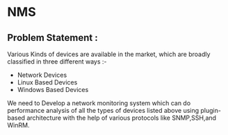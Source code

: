 # NMS
## Problem Statement :
Various Kinds of devices are available in the market, which are broadly classified in three different ways :- 
- Network Devices
- Linux Based Devices
- Windows Based Devices

We need to Develop a network monitoring system which can do performance analysis of all the types of devices listed above using plugin-based architecture with the help of various protocols like SNMP,SSH,and WinRM.
